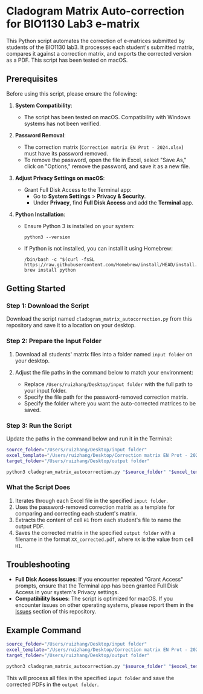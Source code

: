 # Cladogram Matrix Auto-correction for BIO1130 Lab3 e-matrix

This Python script automates the correction of e-matrices submitted by students of the BIO1130 lab3. It processes each student's submitted matrix, compares it against a correction matrix, and exports the corrected version as a PDF. This script has been tested on macOS.

## Prerequisites

Before using this script, please ensure the following:

1. **System Compatibility**: 
   - The script has been tested on macOS. Compatibility with Windows systems has not been verified.

2. **Password Removal**:
   - The correction matrix (`Correction matrix EN Prot - 2024.xlsx`) must have its password removed.
   - To remove the password, open the file in Excel, select "Save As," click on "Options," remove the password, and save it as a new file.

3. **Adjust Privacy Settings on macOS**:
   - Grant Full Disk Access to the Terminal app:
     - Go to **System Settings** > **Privacy & Security**.
     - Under **Privacy**, find **Full Disk Access** and add the **Terminal** app.

4. **Python Installation**:
   - Ensure Python 3 is installed on your system:
     ```
     python3 --version
     ```
   - If Python is not installed, you can install it using Homebrew:
     ```
     /bin/bash -c "$(curl -fsSL https://raw.githubusercontent.com/Homebrew/install/HEAD/install.sh)"
     brew install python
     ```

## Getting Started

### Step 1: Download the Script

Download the script named `cladogram_matrix_autocorrection.py` from this repository and save it to a location on your desktop.

### Step 2: Prepare the Input Folder

1. Download all students' matrix files into a folder named `input folder` on your desktop.

2. Adjust the file paths in the command below to match your environment:

   - Replace `/Users/ruizhang/Desktop/input folder` with the full path to your input folder.
   - Specify the file path for the password-removed correction matrix.
   - Specify the folder where you want the auto-corrected matrices to be saved.

### Step 3: Run the Script

Update the paths in the command below and run it in the Terminal:

```bash
source_folder="/Users/ruizhang/Desktop/input folder"
excel_template="/Users/ruizhang/Desktop/Correction matrix EN Prot - 2024 password removed.xlsx"
target_folder="/Users/ruizhang/Desktop/output folder"

python3 cladogram_matrix_autocorrection.py "$source_folder" "$excel_template" "$target_folder"
```

### What the Script Does

1. Iterates through each Excel file in the specified `input folder`.
2. Uses the password-removed correction matrix as a template for comparing and correcting each student's matrix.
3. Extracts the content of cell `H1` from each student's file to name the output PDF.
4. Saves the corrected matrix in the specified `output folder` with a filename in the format `XX_corrected.pdf`, where `XX` is the value from cell `H1`.

## Troubleshooting

- **Full Disk Access Issues**: If you encounter repeated "Grant Access" prompts, ensure that the Terminal app has been granted Full Disk Access in your system's Privacy settings.
- **Compatibility Issues**: The script is optimized for macOS. If you encounter issues on other operating systems, please report them in the [Issues](https://github.com/your-repo/issues) section of this repository.

## Example Command

```bash
source_folder="/Users/ruizhang/Desktop/input folder"
excel_template="/Users/ruizhang/Desktop/Correction matrix EN Prot - 2024 password removed.xlsx"
target_folder="/Users/ruizhang/Desktop/output folder"

python3 cladogram_matrix_autocorrection.py "$source_folder" "$excel_template" "$target_folder"
```

This will process all files in the specified `input folder` and save the corrected PDFs in the `output folder`.
